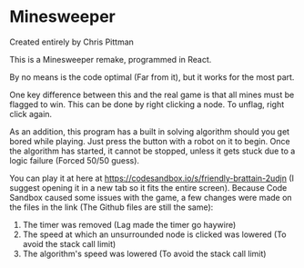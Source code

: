# Minesweeper
Created entirely by Chris Pittman

This is a Minesweeper remake, programmed in React.

By no means is the code optimal (Far from it), but it works for the most part.

One key difference between this and the real game is that all mines must be flagged to win. This can be done by right clicking a node. To unflag, right click again.

As an addition, this program has a built in solving algorithm should you get bored while playing. Just press the button with a robot on it to begin. Once the algorithm has started, it cannot be stopped, unless it gets stuck due to a logic failure (Forced 50/50 guess).

You can play it at here at https://codesandbox.io/s/friendly-brattain-2udjn (I suggest opening it in a new tab so it fits the entire screen). Because Code Sandbox caused some issues with the game, a few changes were made on the files in the link (The Github files are still the same):
  1. The timer was removed (Lag made the timer go haywire)
  2. The speed at which an unsurrounded node is clicked was lowered (To avoid the stack call limit)
  3. The algorithm's speed was lowered (To avoid the stack call limit)
